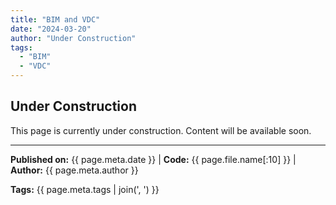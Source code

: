```yaml
---
title: "BIM and VDC"
date: "2024-03-20"
author: "Under Construction"
tags:
  - "BIM"
  - "VDC"
---
```


## Under Construction

This page is currently under construction. Content will be available soon.

---
**Published on:** {{ page.meta.date }} | **Code:** {{ page.file.name[:10] }}  | **Author:** {{ page.meta.author }}

**Tags:** {{ page.meta.tags | join(', ') }} 